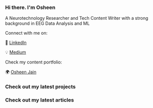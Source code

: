 ### Hi there. I'm Osheen

A Neurotechnology Researcher and Tech Content Writer with a strong background in EEG Data Analysis and ML

Connect with me on:

  🏢 [LinkedIn](https://www.linkedin.com/in/osheenjain/)
  
  💡 [Medium](https://medium.com/@osheenjain)

Check my content portfolio:

  🌍 [Osheen Jain](https://osheenjain.com/portfolio/)
  
### Check out my latest projects





### Check out my latest articles



<!--
**osheenjain/osheenjain** is a ✨ _special_ ✨ repository because its `README.md` (this file) appears on your GitHub profile.

Here are some ideas to get you started:

- 🔭 I’m currently working on ...
- 🌱 I’m currently learning ...
- 👯 I’m looking to collaborate on ...
- 🤔 I’m looking for help with ...
- 💬 Ask me about ...
- 📫 How to reach me: ...
- 😄 Pronouns: ...
- ⚡ Fun fact: ...
-->
